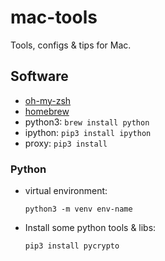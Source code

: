 # mac-tools

Tools, configs & tips for Mac.

## Software

* [oh-my-zsh](https://github.com/robbyrussell/oh-my-zsh)
* [homebrew](https://brew.sh/)
* python3: `brew install python`
* ipython: `pip3 install ipython`
* proxy: `pip3 install `

### Python

* virtual environment:

  `python3 -m venv env-name`
  
* Install some python tools & libs:

  `pip3 install pycrypto`
